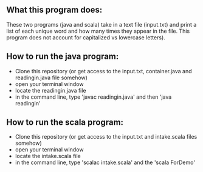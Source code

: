  ## What this program does:
 
 These two programs (java and scala) take in a text file (input.txt) and
 print a list of each unique word and how many times they appear in the file.
 This program does not account for capitalized vs lowercase letters).
 
  ## How to run the java program:
  
  - Clone this repository (or get access to the input.txt, container.java and readingin.java file somehow)
  - open your terminal window
  - locate the readingin.java file
  - in the command line, type 'javac readingin.java' and then 'java readingin'
  
  ## How to run the scala program:
  
  - Clone this repository (or get access to the input.txt and intake.scala files somehow)
  - open your terminal window
  - locate the intake.scala file
  - in the command line, type 'scalac intake.scala' and the 'scala ForDemo'
